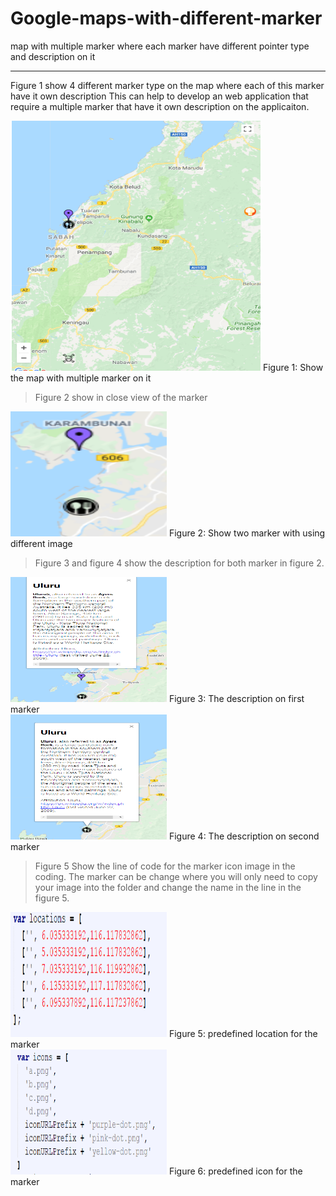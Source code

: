 # Google-maps-with-different-marker
map with multiple marker where each marker have different pointer type and description on it

---

Figure 1 show 4 different marker type on the map where each of this marker have it own description
This can help to develop an web application that require a multiple marker that have it own 
description on the applicaiton.

<img src="screenshot/1.PNG" data-canonical-src="screenshot/1.PNG" width="400" height="400" />
Figure 1: Show the map with multiple marker on it
<br />

> Figure 2 show in close view of the marker

<img src="screenshot/2.PNG" data-canonical-src="screenshot/2.PNG" width="250" height="200" />
Figure 2: Show two marker with using different image
<br />

> Figure 3 and figure 4 show the description for both marker in figure 2.

<img src="screenshot/3.PNG" data-canonical-src="screenshot/3.PNG" width="250" height="200" />
Figure 3: The description on first marker
<br />

<img src="screenshot/4.PNG" data-canonical-src="screenshot/4.PNG" width="250" height="200" />
Figure 4: The description on second marker
<br />

> Figure 5 Show the line of code for the marker icon image in the coding. The marker can be change 
where you will only need to copy your image into the folder and change the name in the line in 
the figure 5. 

<img src="screenshot/5.PNG" data-canonical-src="screenshot/5.PNG" width="250" height="200" />
Figure 5: predefined  location for the marker
<br />

<img src="screenshot/6.PNG" data-canonical-src="screenshot/6.PNG" width="250" height="200" />
Figure 6: predefined icon for the marker
<br />

